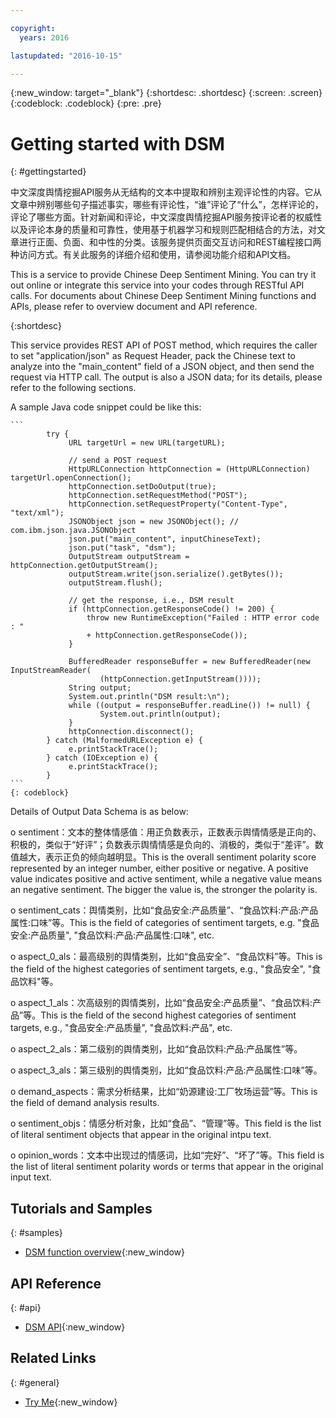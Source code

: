 ```yaml
---

copyright:
  years: 2016

lastupdated: "2016-10-15"

---
```

<!-- Copyright info at top of file: REQUIRED
    The copyright info is YAML content that must occur at the top of the MD file, before attributes are listed.
    It must be --- surrounded by 3 dashes ---
    The value "years" can contain just one year or a two years separated by a comma. (years: 2014, 2016)
    Indentation as per the previous template must be preserved.
-->

<!-- Common attributes used in the template are defined as follows: -->
{:new_window: target="_blank"}
{:shortdesc: .shortdesc}
{:screen: .screen}
{:codeblock: .codeblock}
{:pre: .pre}


# Getting started with DSM
{: #gettingstarted}

<!-- Provide an appropriate ID above -->


中文深度舆情挖掘API服务从无结构的文本中提取和辨别主观评论性的内容。它从文章中辨别哪些句子描述事实，哪些有评论性，“谁”评论了“什么”，怎样评论的，评论了哪些方面。针对新闻和评论，中文深度舆情挖掘API服务按评论者的权威性以及评论本身的质量和可靠性，使用基于机器学习和规则匹配相结合的方法，对文章进行正面、负面、和中性的分类。该服务提供页面交互访问和REST编程接口两种访问方式。有关此服务的详细介绍和使用，请参阅功能介绍和API文档。

This is a service to provide Chinese Deep Sentiment Mining. You can try it out online or integrate this service into your codes through RESTful API calls. For documents about Chinese Deep Sentiment Mining functions and APIs, please refer to overview document and API reference.


{:shortdesc}

<!-- If overview content is required, do not include it here. Put it in a separate "## About" section below the task section. -->


This service provides REST API of POST method, which requires the caller to set "application/json" as Request Header, pack the Chinese text to analyze into the "main_content" field of a JSON object, and then send the request via HTTP call. The output is also a JSON data; for its details, please refer to the following sections.

A sample Java code snippet could be like this:

	```
            try {
                 URL targetUrl = new URL(targetURL);

                 // send a POST request
                 HttpURLConnection httpConnection = (HttpURLConnection) targetUrl.openConnection();
                 httpConnection.setDoOutput(true);
                 httpConnection.setRequestMethod("POST");
                 httpConnection.setRequestProperty("Content-Type", "text/xml");
                 JSONObject json = new JSONObject(); // com.ibm.json.java.JSONObject
                 json.put("main_content", inputChineseText);
                 json.put("task", "dsm");
                 OutputStream outputStream = httpConnection.getOutputStream();
                 outputStream.write(json.serialize().getBytes());
                 outputStream.flush();

                 // get the response, i.e., DSM result
                 if (httpConnection.getResponseCode() != 200) {
                     throw new RuntimeException("Failed : HTTP error code : "
                     + httpConnection.getResponseCode());
                 }

                 BufferedReader responseBuffer = new BufferedReader(new InputStreamReader(
                        (httpConnection.getInputStream())));
                 String output;
                 System.out.println("DSM result:\n");
                 while ((output = responseBuffer.readLine()) != null) {
                        System.out.println(output);
                 }
                 httpConnection.disconnect();
            } catch (MalformedURLException e) {
                 e.printStackTrace();
            } catch (IOException e) {
                 e.printStackTrace();
            }
	```
	{: codeblock}

Details of Output Data Schema is as below: 

o sentiment：文本的整体情感值：用正负数表示，正数表示舆情情感是正向的、积极的，类似于“好评”；负数表示舆情情感是负向的、消极的，类似于“差评”。数值越大，表示正负的倾向越明显。This is the overall sentiment polarity score represented by an integer number, either positive or negative. A positive value indicates positive and active sentiment, while a negative value means an negative sentiment. The bigger the value is, the stronger the polarity is.

o sentiment_cats：舆情类别，比如“食品安全:产品质量”、“食品饮料:产品:产品属性:口味”等。This is the field of categories of sentiment targets, e.g. "食品安全:产品质量", "食品饮料:产品:产品属性:口味", etc.

o aspect_0_als：最高级别的舆情类别，比如“食品安全”、“食品饮料”等。This is the field of the highest categories of sentiment targets, e.g., "食品安全", "食品饮料"等。

o aspect_1_als：次高级别的舆情类别，比如“食品安全:产品质量”、“食品饮料:产品”等。This is the field of the second highest categories of sentiment targets, e.g., "食品安全:产品质量", "食品饮料:产品", etc.

o aspect_2_als：第二级别的舆情类别，比如“食品饮料:产品:产品属性”等。

o aspect_3_als：第三级别的舆情类别，比如“食品饮料:产品:产品属性:口味”等。

o demand_aspects：需求分析结果，比如“奶源建设:工厂牧场运营”等。This is the field of demand analysis results.

o sentiment_objs：情感分析对象，比如“食品”、“管理”等。This field is the list of literal sentiment objects that appear in the original intpu text.

o opinion_words：文本中出现过的情感词，比如“完好”、“坏了”等。This field is the list of literal sentiment polarity words or terms that appear in the original input text.


## Tutorials and Samples
{: #samples}
* [DSM function overview](https://sv.chinabluemix.net/bluepulse/dsm/dsmdoc.jsp){:new_window}

## API Reference
{: #api}
* [DSM API](https://sv.chinabluemix.net/bluepulse/dsm/dsmapi.jsp){:new_window}

## Related Links
{: #general}
* [Try Me](https://sv.chinabluemix.net/bluepulse/dsm/dsm.jsp){:new_window}
